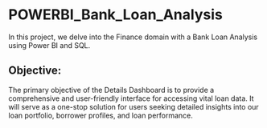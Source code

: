 # POWERBI_Bank_Loan_Analysis
In this project, we delve into the Finance domain with a Bank Loan Analysis using Power BI and SQL.

## Objective:
The primary objective of the Details Dashboard is to provide a comprehensive and user-friendly interface for accessing vital loan data. It will serve as a one-stop solution for users seeking detailed insights into our loan portfolio, borrower profiles, and loan performance.


